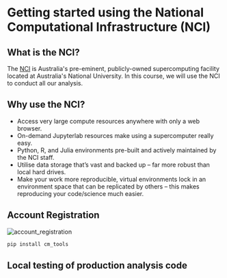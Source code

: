 # Getting started using the National Computational Infrastructure (NCI)

## What is the NCI?

The [NCI](https://nci.org.au/) is Australia's pre-eminent, publicly-owned supercomputing facility located at Australia's National University.  In this course, we will use the NCI to conduct all our analysis. 

## Why use the NCI?

* Access very large compute resources anywhere with only a web browser.
* On-demand Jupyterlab resources make using a supercomputer really easy. 
* Python, R, and Julia environments pre-built and actively maintained by the NCI staff.
* Utilise data storage that’s vast and backed up – far more robust than local hard drives.
* Make your work more reproducible, virtual environments lock in an environment space that can be replicated by others – this makes reproducing your code/science much easier.

## Account Registration



![account_registration](../figures/nci_user_registration.png)



``` bash
pip install cm_tools

```

## Local testing of production analysis code